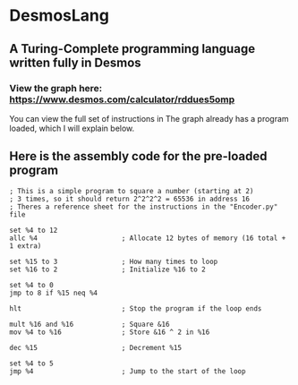 # DesmosLang
## A Turing-Complete programming language written fully in Desmos
### View the graph here: https://www.desmos.com/calculator/rddues5omp

You can view the full set of instructions in 
The graph already has a program loaded, which I will explain below.

## [](Code.txt )Here is the assembly code for the pre-loaded program
```
; This is a simple program to square a number (starting at 2)
; 3 times, so it should return 2^2^2^2 = 65536 in address 16
; Theres a reference sheet for the instructions in the "Encoder.py" file

set %4 to 12
allc %4                     ; Allocate 12 bytes of memory (16 total + 1 extra)

set %15 to 3                ; How many times to loop
set %16 to 2                ; Initialize %16 to 2

set %4 to 0
jmp to 8 if %15 neq %4

hlt                         ; Stop the program if the loop ends

mult %16 and %16            ; Square &16
mov %4 to %16               ; Store &16 ^ 2 in %16

dec %15                     ; Decrement %15

set %4 to 5
jmp %4                      ; Jump to the start of the loop
```
